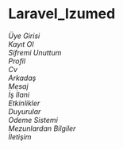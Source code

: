 # Laravel_Izumed
*Üye Girisi* <br>
*Kayıt Ol*<br>
*Sifremi Unuttum*<br>
*Profil*<br>
*Cv*<br>
*Arkadaş*<br>
*Mesaj*<br>
*İş İlani*<br>
*Etkinlikler*<br>
*Duyurular*<br>
*Odeme Sistemi*<br>
*Mezunlardan Bilgiler*<br>
*İletişim*<br>


